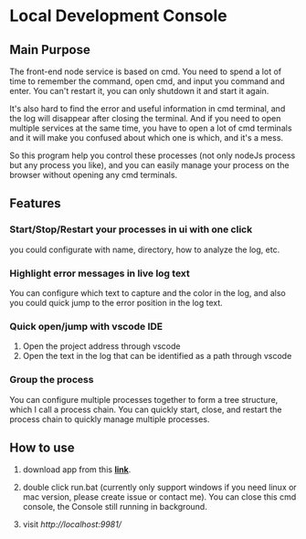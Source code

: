 # Local Development Console

## Main Purpose

The front-end node service is based on cmd. You need to spend a lot of time to
remember the command, open cmd, and input you command and enter. You can't
restart it, you can only shutdown it and start it again.

It's also hard to find the error and useful information in cmd terminal, and the log will disappear after closing the terminal.
And if you need to open multiple services at the same time, you have to open a lot of cmd terminals and it
will make you confused about which one is which, and it's a mess.

So this program help you control these processes (not only nodeJs process but any process you like),
and you can easily manage your process on the browser without opening any cmd terminals.

## Features

### Start/Stop/Restart your processes in ui with one click
you could configurate with name, directory, how to analyze the log, etc.
### Highlight error messages in live log text
You can configure which text to capture and the color in the log, and also you could quick jump to the error position in the log text.
### Quick open/jump with vscode IDE
1. Open the project address through vscode
2. Open the text in the log that can be identified as a path through vscode
### Group the process 
You can configure multiple processes together to form a tree structure, which I call a process chain. You can quickly start, close, and restart the process chain to quickly manage multiple processes.

## How to use

1. download app from this **[link](https://github.com/zcs19871221/local-development-console/actions/runs/12647816132/artifacts/2394422746)**.

2. double click run.bat (currently only support windows if you need linux or mac
   version, please create issue or contact me). You can close this cmd console, the Console
   still running in background.

3. visit *http://localhost:9981/*


